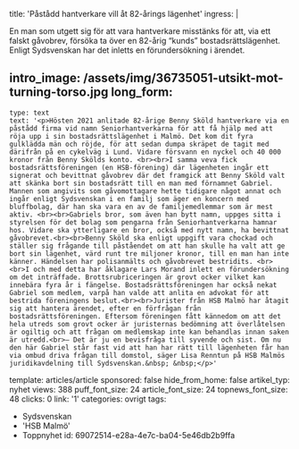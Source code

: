title: 'Påstådd hantverkare vill åt 82-årings lägenhet'
ingress: |
  <p>En man som utgett sig för att vara hantverkare misstänks för att, via ett falskt gåvobrev, försöka ta över en 82-årig “kunds” bostadsrättslägenhet. Enligt Sydsvenskan har det inletts en förundersökning i ärendet.
  </p>
  
intro_image: /assets/img/36735051-utsikt-mot-turning-torso.jpg
long_form:
  -
    type: text
    text: '<p>Hösten 2021 anlitade 82-årige Benny Sköld hantverkare via en påstådd firma vid namn Seniorhantverkarna för att få hjälp med att röja upp i sin bostadsrättslägenhet i Malmö. Det kom dit fyra gulklädda män och röjde, för att sedan dumpa skräpet de tagit med därifrån på en cykelväg i Lund. Vidare försvann en nyckel och 40 000 kronor från Benny Skölds konto. <br><br>I samma veva fick bostadsrättsföreningen (en HSB-förening) där lägenheten ingår ett signerat och bevittnat gåvobrev där det framgick att Benny Sköld valt att skänka bort sin bostadsrätt till en man med förnamnet Gabriel. Mannen som angivits som gåvomottagare hette tidigare något annat och ingår enligt Sydsvenskan i en familj som äger en koncern med bluffbolag, där han ska vara en av de familjemedlemmar som är mest aktiv. <br><br>Gabriels bror, som även han bytt namn, uppges sitta i styrelsen för det bolag som pengarna från Seniorhantverkarna hamnar hos. Vidare ska ytterligare en bror, också med nytt namn, ha bevittnat gåvobrevet.<br><br>Benny Sköld ska enligt uppgift vara chockad och ställer sig frågande till påståendet om att han skulle ha valt att ge bort sin lägenhet, värd runt tre miljoner kronor, till en man han inte känner. Händelsen har polisanmälts och gåvobrevet bestridits. <br><br>I och med detta har åklagare Lars Morand inlett en förundersökning om det inträffade. Brottsrubriceringen är grovt ocker vilket kan innebära fyra år i fängelse. Bostadsrättsföreningen har också nekat Gabriel som medlem, varpå han valde att anlita en advokat för att bestrida föreningens beslut.<br><br>Jurister från HSB Malmö har åtagit sig att hantera ärendet, efter en förfrågan från bostadsrättsföreningen. Eftersom föreningen fått kännedom om att det hela utreds som grovt ocker är juristernas bedömning att överlåtelsen är ogiltig och att frågan om medlemskap inte kan behandlas innan saken är utredd.<br>– Det är ju en bevisfråga till syvende och sist. Om nu den här Gabriel står fast vid att han har rätt till lägenheten får han via ombud driva frågan till domstol, säger Lisa Renntun på HSB Malmös juridikavdelning till Sydsvenskan.&nbsp; &nbsp;</p>'
template: articles/article
sponsored: false
hide_from_home: false
artikel_typ: nyhet
views: 388
puff_font_size: 24
article_font_size: 24
topnews_font_size: 48
clicks: 0
link: '1'
categories: ovrigt
tags:
  - Sydsvenskan
  - 'HSB Malmö'
  - Toppnyhet
id: 69072514-e28a-4e7c-ba04-5e46db2b9ffa

